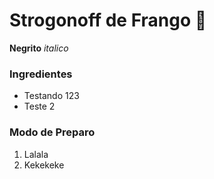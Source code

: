 # Strogonoff de Frango :chicken:
**Negrito** _italico_

### Ingredientes

 - Testando 123
 - Teste 2

### Modo de Preparo

1. Lalala
2. Kekekeke